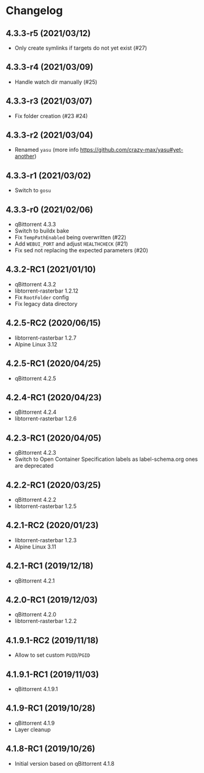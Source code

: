 # Changelog

## 4.3.3-r5 (2021/03/12)

* Only create symlinks if targets do not yet exist (#27)

## 4.3.3-r4 (2021/03/09)

* Handle watch dir manually (#25)

## 4.3.3-r3 (2021/03/07)

* Fix folder creation (#23 #24)

## 4.3.3-r2 (2021/03/04)

* Renamed `yasu` (more info https://github.com/crazy-max/yasu#yet-another)

## 4.3.3-r1 (2021/03/02)

* Switch to `gosu`

## 4.3.3-r0 (2021/02/06)

* qBittorrent 4.3.3
* Switch to buildx bake
* Fix `TempPathEnabled` being overwritten (#22)
* Add `WEBUI_PORT` and adjust `HEALTHCHECK` (#21)
* Fix sed not replacing the expected parameters (#20)

## 4.3.2-RC1 (2021/01/10)

* qBittorrent 4.3.2
* libtorrent-rasterbar 1.2.12
* Fix `RootFolder` config
* Fix legacy data directory

## 4.2.5-RC2 (2020/06/15)

* libtorrent-rasterbar 1.2.7
* Alpine Linux 3.12

## 4.2.5-RC1 (2020/04/25)

* qBittorrent 4.2.5

## 4.2.4-RC1 (2020/04/23)

* qBittorrent 4.2.4
* libtorrent-rasterbar 1.2.6

## 4.2.3-RC1 (2020/04/05)

* qBittorrent 4.2.3
* Switch to Open Container Specification labels as label-schema.org ones are deprecated

## 4.2.2-RC1 (2020/03/25)

* qBittorrent 4.2.2
* libtorrent-rasterbar 1.2.5

## 4.2.1-RC2 (2020/01/23)

* libtorrent-rasterbar 1.2.3
* Alpine Linux 3.11

## 4.2.1-RC1 (2019/12/18)

* qBittorrent 4.2.1

## 4.2.0-RC1 (2019/12/03)

* qBittorrent 4.2.0
* libtorrent-rasterbar 1.2.2

## 4.1.9.1-RC2 (2019/11/18)

* Allow to set custom `PUID`/`PGID`

## 4.1.9.1-RC1 (2019/11/03)

* qBittorrent 4.1.9.1

## 4.1.9-RC1 (2019/10/28)

* qBittorrent 4.1.9
* Layer cleanup

## 4.1.8-RC1 (2019/10/26)

* Initial version based on qBittorrent 4.1.8
